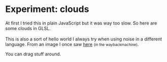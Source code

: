<!--
  id: 2557
  date: 2017-01-08
  modified: 2017-01-24
  slug: experiment-clouds
  type: post
  excerpt: <p>At first I tried this in plain JavaScript but it was way too slow. So here are some clouds in GLSL.</p>
  categories: code, GLSL
  tags: simplex noise, cool shit, experiment
  inCv: 
  inPortfolio: 
  dateFrom: 
  dateTo: 
  related: experiment-bezier experiment-blob experiment-boids experiment-clouds experiment-ff experiment-fire experiment-flowfield experiment-glass experiment-grid experiment-heart experiment-marbles experiment-plasma experiment-radialdifference experiment-snow experiment-spiralmap experiment-starzoom experiment-touches experiment-vertical experiment-voronoi
-->

# Experiment: clouds

<p>At first I tried this in plain JavaScript but it was way too slow. So here are some clouds in GLSL.<br />
<!--more--><br />
This is also a sort of hello world I always try when using noise in a different language. From an image I once saw <a href="https://web.archive.org/web/20090208211407/http://www.noisemachine.com/talk1/24b.html">here</a> <small>(in the waybackmachine)</small>.</p>
<p>You can drag stuff around.</p>
<pre><code data-language="glsl" data-src="/static/glsl/clouds.glsl"></code></pre>
